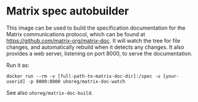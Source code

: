 Matrix spec autobuilder
=======================

This image can be used to build the specification documentation for the Matrix
communications protocol, which can be found at
https://github.com/matrix-org/matrix-doc.  It  will watch the tree for file
changes, and automatically rebuild when it detects any changes.  It also
provides a web server, listening on port 8000, to serve the documentation.

Run it as:

```
docker run --rm -v [full-path-to-matrix-doc-dir]:/spec -u [your-userid] -p 8000:8000 uhoreg/matrix-doc-watch
```

See also `uhoreg/matrix-doc-build`.
